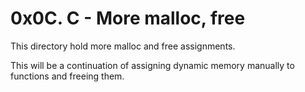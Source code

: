 
# 0x0C. C - More malloc, free

This directory hold more malloc and free assignments.

This will be a continuation of assigning dynamic memory manually to functions and freeing them.
